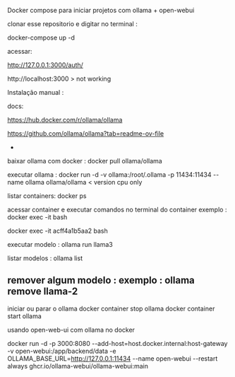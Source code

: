 Docker compose para iniciar projetos com ollama  + open-webui


clonar esse repositorio e digitar no terminal : 

docker-compose up -d

acessar:

http://127.0.0.1:3000/auth/

http://localhost:3000  > not working 


 Instalação manual : 

docs:

https://hub.docker.com/r/ollama/ollama

https://github.com/ollama/ollama?tab=readme-ov-file

-
baixar ollama com docker :
docker pull ollama/ollama

executar ollama :
docker run -d -v ollama:/root/.ollama -p 11434:11434 --name ollama ollama/ollama      < version cpu only

listar containers:
docker ps

acessar container e executar comandos no terminal do container 
exemplo : docker exec -it <mycontainer> bash

docker exec -it acff4a1b5aa2 bash

executar modelo :
ollama run llama3

listar modelos :
ollama list

remover algum modelo :
exemplo : 
ollama remove llama-2
-

iniciar ou parar o ollama
docker container stop ollama
docker container start ollama




usando open-web-ui com ollama no docker

docker run -d -p 3000:8080 --add-host=host.docker.internal:host-gateway -v open-webui:/app/backend/data -e OLLAMA_BASE_URL=http://127.0.0.1:11434 --name open-webui --restart always ghcr.io/ollama-webui/ollama-webui:main
